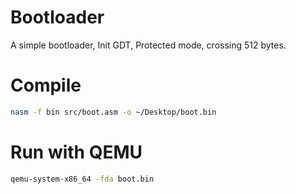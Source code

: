 # Bootloader
A simple bootloader, Init GDT, Protected mode, crossing 512 bytes.

# Compile
```bash
nasm -f bin src/boot.asm -o ~/Desktop/boot.bin
```

# Run with QEMU
```bash
qemu-system-x86_64 -fda boot.bin
```
